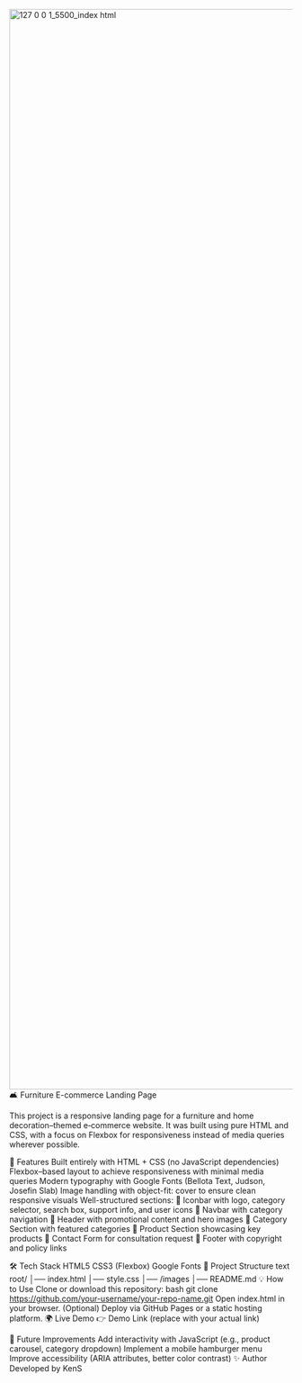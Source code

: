 <img width="1080" height="1920" alt="127 0 0 1_5500_index html" src="https://github.com/user-attachments/assets/cd54e8dd-08f5-465b-9d1d-014b39c4798e" />🛋️ Furniture E-commerce Landing Page


This project is a responsive landing page for a furniture and home decoration–themed e‑commerce website.
It was built using pure HTML and CSS, with a focus on Flexbox for responsiveness instead of media queries wherever possible.





🚀 Features
Built entirely with HTML + CSS (no JavaScript dependencies)
Flexbox–based layout to achieve responsiveness with minimal media queries
Modern typography with Google Fonts (Bellota Text, Judson, Josefin Slab)
Image handling with object-fit: cover to ensure clean responsive visuals
Well-structured sections:
🔹 Iconbar with logo, category selector, search box, support info, and user icons
🔹 Navbar with category navigation
🔹 Header with promotional content and hero images
🔹 Category Section with featured categories
🔹 Product Section showcasing key products
🔹 Contact Form for consultation request
🔹 Footer with copyright and policy links




🛠️ Tech Stack
HTML5
CSS3 (Flexbox)
Google Fonts
📂 Project Structure
text
root/
│── index.html
│── style.css
│── /images
│── README.md
💡 How to Use
Clone or download this repository:
bash
git clone https://github.com/your-username/your-repo-name.git
Open index.html in your browser.
(Optional) Deploy via GitHub Pages or a static hosting platform.
🌍 Live Demo
👉 Demo Link (replace with your actual link)

📌 Future Improvements
Add interactivity with JavaScript (e.g., product carousel, category dropdown)
Implement a mobile hamburger menu
Improve accessibility (ARIA attributes, better color contrast)
✨ Author
Developed by KenS
































